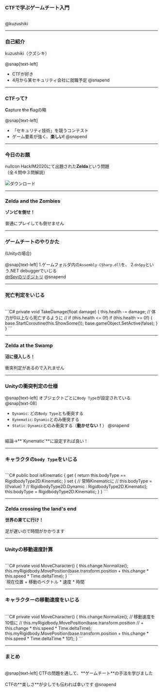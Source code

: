 ### CTFで学ぶゲームチート入門
<br />
@kuzushiki

---

### 自己紹介
kuzushiki（クズシキ）
<br />
<br />
@snap[text-left]
- CTFが好き
- 4月から某セキュリティ会社に就職予定
@snapend

---

### CTFって?
**C**apture **t**he **f**lagの略
<br />
<br />
@snap[text-left]
- 「セキュリティ技術」を競うコンテスト  
- ゲーム要素が強く、**楽しい!**
@snapend

---

### 今日のお題

nullcon HackIM2020にて出題された**Zelda**という問題
<br />
（全４問中３問解説）
<br /><br />
![ダウンロード](https://user-images.githubusercontent.com/50363796/76391493-f8ef9200-63b2-11ea-8910-84e0d33523c4.jpg)

---

### Zelda and the Zombies
**ゾンビを倒せ！**  
<br />
普通にプレイしても倒せません

---

### ゲームチートのやりかた
(Unityの場合)
<br />
<br />
@snap[text-left]
1.ゲームフォルダ内の`Assembly-CSharp.dll`を、
2.`dnSpy`という.NET debuggerでいじる
<br />
[dnSpyのリポジトリ](https://github.com/0xd4d/dnSpy)
@snapend

---

### 死亡判定をいじる
<br />
```C#
private void TakeDamage(float damage)
{
	this.health -= damage;
	// 体力が0以上なら死亡するように
	// if (this.health <= 0f)
	if (this.health >= 0f) 
	{
		base.StartCoroutine(this.ShowSome());
		base.gameObject.SetActive(false);
	}
}
```

---

### Zelda at the Swamp
**沼に侵入しろ！**  
<br />
衝突判定があるので入れません

---

### Unityの衝突判定の仕様
@snap[text-left]
オブジェクトごとに`Body Type`が設定されている
<br />
@snap[text-08]
- `Dynamic`: どの`Body Type`とも衝突する
- `Kynematic`: `Dynamic`とのみ衝突する
- `Static`: `Dynamic`とのみ衝突する（**動かせない！**）
@snapend
<br />
結論->**`Kynematic`**に設定すれば良い！

---

### キャラクタの`body Type`をいじる
<br />
```C#
public bool isKinematic
	{
		get
		{
			return this.bodyType == RigidbodyType2D.Kinematic;
		}
		set
		{
			// 常時Kinematicに
			// this.bodyType = ((!value) ?
			// RigidbodyType2D.Dynamic : RigidbodyType2D.Kinematic);
			this.bodyType = RigidbodyType2D.Kinematic;
		}
	}
```

---

### Zelda crossing the land's end
**世界の果てに行け！**  
<br />
足が遅いので時間がかかります

---

### Unityの移動速度計算
<br />
```C#
private void MoveCharacter()
{
	this.change.Normalize();
	this.myRigidbody.MovePosition(base.transform.position 
	+ this.change * this.speed * Time.deltaTime);
}
```
<br />
`現在位置 + 移動のベクトル * 速度 * 時間`

---

### キャラクターの移動速度をいじる
<br />
```C#
private void MoveCharacter()
{
	this.change.Normalize();
	// 移動速度を10倍に
	// this.myRigidbody.MovePosition(base.transform.position
	// + this.change * this.speed * Time.deltaTime);
	this.myRigidbody.MovePosition(base.transform.position
	+ this.change * this.speed * Time.deltaTime * 10f);
}
```

---

### まとめ
<br />
@snap[text-left]
CTFの問題を通して、**ゲームチート**の手法を学びました
<br /><br />
CTFの**楽しさ**が少しでも伝われば幸いです
@snapend
